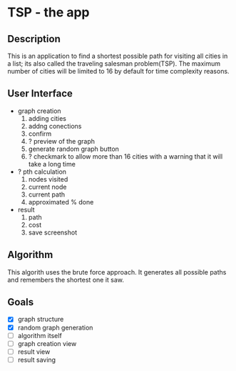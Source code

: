 # TSP - the app
## Description

This is an application to find a shortest possible path for visiting all cities in a list; its also called the traveling salesman problem(TSP).
The maximum number of cities will be limited to 16 by default for time complexity reasons.
  
## User Interface

- graph creation
  1. adding cities
  2. addng conections
  3. confirm
  4. ? preview of the graph
  5. generate random graph button
  6. ? checkmark to allow more than 16 cities with a warning that it will take a long time 
- ? pth calculation
  1. nodes visited
  2. current node
  3. current path
  4. approximated % done
- result
  1. path
  2. cost
  3. save screenshot
  
## Algorithm

This algorith uses the brute force approach. It generates all possible paths and remembers the shortest one it saw.

## Goals
- [x] graph structure
- [x] random graph generation
- [ ] algorithm itself 
- [ ] graph creation view
- [ ] result view
- [ ] result saving
